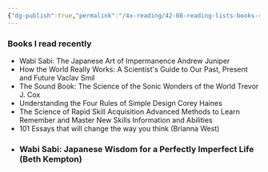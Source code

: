```yaml
---
{"dg-publish":true,"permalink":"/4x-reading/42-08-reading-lists-books-read-recently/","dgHomeLink":true,"dgPassFrontmatter":true,"dgShowBacklinks":true,"dgShowLocalGraph":false,"dgShowInlineTitle":true}
---
```



### Books I read recently
- Wabi Sabi: The Japanese Art of Impermanence	Andrew Juniper
- How the World Really Works: A Scientist's Guide to Our Past, Present and Future	Vaclav Smil
- The Sound Book: The Science of the Sonic Wonders of the World	Trevor J. Cox
- Understanding the Four Rules of Simple Design	Corey Haines
- The Science of Rapid Skill Acquisition Advanced Methods to Learn Remember and Master New Skills Information and Abilities
- 101 Essays that will change the way you think (Brianna West)
- ### Wabi Sabi: Japanese Wisdom for a Perfectly Imperfect Life (Beth Kempton)
